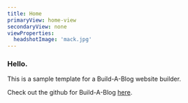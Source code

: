 ```yaml
---
title: Home
primaryView: home-view
secondaryView: none
viewProperties:
  headshotImage: 'mack.jpg'
---
```



### Hello.

 This is a sample template for a Build-A-Blog website builder.

 Check out the github for Build-A-Blog [here](https://github.com/cal-overflow/Build-A-Blog).